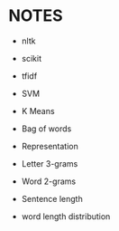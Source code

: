 # NOTES
- nltk
- scikit
- tfidf
- SVM
- K Means

- Bag of words
- Representation
- Letter 3-grams
- Word 2-grams
- Sentence length
- word length distribution
